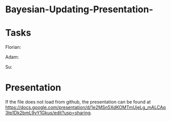 # Bayesian-Updating-Presentation-

# Tasks
Florian:

Adam: 

Su: 

# Presentation

If the file does not load from github, the presentation can be found at https://docs.google.com/presentation/d/1e2MSn5XdKOMTmUjeLg_mALCAq3tp1Dk2bmL9vY1Gkus/edit?usp=sharing.
